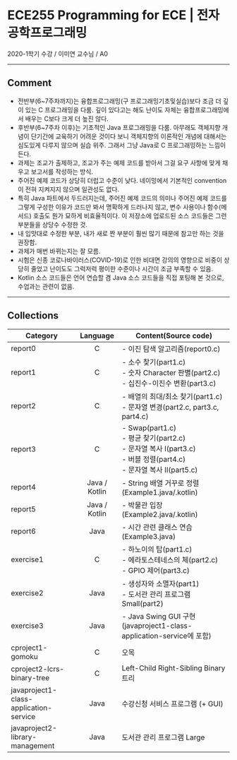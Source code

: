 # ECE255 Programming for ECE | 전자공학프로그래밍
2020-1학기 수강 / 이미연 교수님 / A0
___
## Comment
* 전반부(6~7주차까지)는 융합프로그래밍(구 프로그래밍기초및실습)보다 조금 더 깊이 있는 C 프로그래밍을 다룸. 깊이 있다고는 해도 난이도 자체는 융합프로그래밍에서 배우는 C보다 크게 더 높진 않다.
* 후반부(6~7주차 이후)는 기초적인 Java 프로그래밍을 다룸. 아무래도 객체지향 개념이 단기간에 교육하기 어려운 것이다 보니 객체지향의 이론적인 개념에 대해서는 심도있게 다루지 않으며 실습 위주. 그래서 그냥 Java로 C 프로그래밍하는 느낌이 든다.
* 과제는 조교가 출제하고, 조교가 주는 예제 코드를 받아서 그걸 요구 사항에 맞게 채우고 보고서를 작성하는 방식.
* 주어진 예제 코드가 상당히 더럽고 수준이 낮다. 네이밍에서 기본적인 convention이 전혀 지켜지지 않으며 일관성도 없다.
* 특히 Java 파트에서 두드러지는데, 주어진 예제 코드의 의미나 주어진 예제 코드를 그렇게 구성한 이유가 코드만 봐서 명확하게 드러나지 않고, 변수 사용이나 함수(메서드) 호출도 뭔가 묘하게 비효율적이다. 이 저장소에 업로드된 소스 코드들은 그런 부분들을 상당수 수정한 것.
* 내 입맛대로 수정한 부분, 내가 새로 짠 부분이 훨씬 많기 때문에 참고만 하는 것을 권장함.
* 과제가 매번 바뀌는지는 잘 모름.
* 시험은 신종 코로나바이러스(COVID-19)로 인한 비대면 강의의 영향으로 비중이 상당히 줄었고 난이도도 그럭저럭 평이한 수준이나 시간이 조금 부족할 수 있음.
* Kotlin 소스 코드들은 언어 연습할 겸 Java 소스 코드들을 직접 포팅해 본 것으로, 수업과는 관련이 없음.
___
## Collections
|Category|Language|Content(Source code)|
|-|:-:|-|
|report0|C|- 이진 탐색 알고리즘(report0.c)|
|report1|C|- 소수 찾기(part1.c)<br>- 숫자 Character 판별(part2.c)<br>- 십진수-이진수 변환(part3.c)|
|report2|C|- 배열의 최대/최소 찾기(part1.c)<br>- 문자열 변경(part2.c, part3.c, part4.c)|
|report3|C|- Swap(part1.c)<br>- 평균 찾기(part2.c)<br>- 문자열 복사 I(part3.c)<br> - 버블 정렬(part4.c)<br>- 문자열 복사 II(part5.c)|
|report4|Java / Kotlin|- String 배열 거꾸로 정렬(Example1.java/.kotlin)|
|report5|Java / Kotlin|- 박물관 입장(Example2.java/.kotlin)|
|report6|Java|- 시간 관련 클래스 연습(Example3.java)|
|exercise1|C|- 하노이의 탑(part1.c)<br>- 에라토스테네스의 체(part2.c)<br>- GPIO 제어(part3.c)|
|exercise2|Java|- 생성자와 소멸자(part1)<br>- 도서관 관리 프로그램 Small(part2)|
|exercise3|Java|- Java Swing GUI 구현(javaproject1-class-application-service에 포함)|
|cproject1-gomoku|C|오목|
|cproject2-lcrs-binary-tree|C|Left-Child Right-Sibling Binary 트리|
|javaproject1-class-application-service|Java|수강신청 서비스 프로그램 (+ GUI)|
|javaproject2-library-management|Java|도서관 관리 프로그램 Large|

